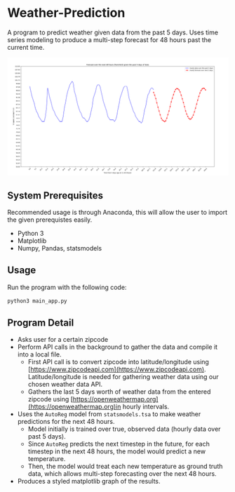 # Weather-Prediction
A program to predict weather given data from the past 5 days. Uses time series modeling to produce a multi-step forecast for 48 hours past the current time.

![Program Screenshot](images/Weather-Prediction-sc.png)

## System Prerequisites
Recommended usage is through Anaconda, this will allow the user to import the given prerequistes easily.
- Python 3
- Matplotlib
- Numpy, Pandas, statsmodels

## Usage
Run the program with the following code:
```python
python3 main_app.py
```

## Program Detail
- Asks user for a certain zipcode
- Perform API calls in the background to gather the data and compile it into a local file.
    - First API call is to convert zipcode into latitude/longitude using [https://www.zipcodeapi.com](https://www.zipcodeapi.com). Latitude/longitude is needed for gathering weather data using our chosen weather data API.
    - Gathers the last 5 days worth of weather data from the entered zipcode using [https://openweathermap.org](https://openweathermap.org)in hourly intervals.
- Uses the `AutoReg` model from `statsmodels.tsa` to make weather predictions for the next 48 hours.
    - Model initially is trained over true, observed data (hourly data over past 5 days).
    - Since `AutoReg` predicts the next timestep in the future, for each timestep in the next 48 hours, the model would predict a new temperature.
    - Then, the model would treat each new temperature as ground truth data, which allows multi-step forecasting over the next 48 hours.
- Produces a styled matplotlib graph of the results.